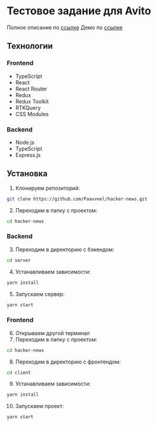 # Тестовое задание для Avito

Полное описание по [ссылке](https://github.com/avito-tech/internship_frontend_2022)
Демо по [ссылке](https://hacker-news-paavveel.onrender.com)

## Технологии

### Frontend

- TypeScript
- React
- React Router
- Redux
- Redux Toolkit
- RTKQuery
- CSS Modules

### Backend

- Node.js
- TypeScript
- Express.js

## Установка

1. Клонируем репозиторий:

```sh
git clone https://github.com/Paavveel/hacker-news.git
```

2. Переходим в папку с проектом:

```sh
cd hacker-news
```

### Backend

3. Переходим в директорию с бэкендом:

```sh
cd server
```

4. Устанавливаем зависимости:

```sh
yarn install
```

5. Запускаем сервер:

```sh
yarn start
```

### Frontend

6. Открываем другой терминал
7. Переходим в папку с проектом:

```sh
cd hacker-news
```
8. Переходим в директорию с фронтендом:

```sh
cd client
```

9. Устанавливаем зависимости:

```sh
yarn install
```

10. Запускаем проект:

```sh
yarn start
```
